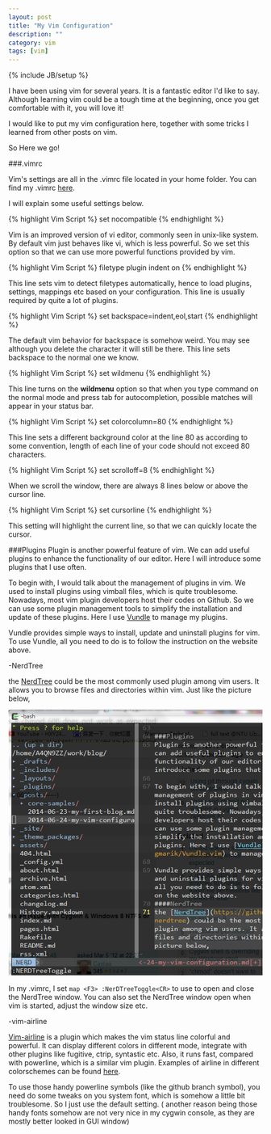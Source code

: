 ```yaml
---
layout: post
title: "My Vim Configuration"
description: ""
category: vim
tags: [vim]
---
```

{% include JB/setup %}

I have been using vim for several years. It is a fantastic editor I'd like to say. Although learning vim could be a tough time at the beginning, once you get comfortable with it, you will love it!

I would like to put my vim configuration here, together with some tricks I learned from other posts on vim.

So Here we go!

###.vimrc

Vim's settings are all in the .vimrc file located in your home folder. You can find my .vimrc [here](https://github.com/Silverneo/dotfiles/blob/master/vimrc).

I will explain some useful settings below.

{% highlight Vim Script %}
    set nocompatible
{% endhighlight %}

Vim is an improved version of vi editor, commonly seen in unix-like system. By default vim just behaves like vi, which is less powerful. So we set this option so that we can use more powerful functions provided by vim.

{% highlight Vim Script %}
    filetype plugin indent on
{% endhighlight %}

This line sets vim to detect filetypes automatically, hence to load plugins, settings, mappings etc based on your configuration. This line is usually required by quite a lot of plugins.

{% highlight Vim Script %}
    set backspace=indent,eol,start
{% endhighlight %}

The default vim behavior for backspace is somehow weird. You may see although you delete the character it will still be there. This line sets backspace to the normal one we know.

{% highlight Vim Script %}
    set wildmenu
{% endhighlight %}

This line turns on the **wildmenu** option so that when you type command on the normal mode and press tab for autocompletion, possible matches will appear in your status bar.

{% highlight Vim Script %}
    set colorcolumn=80
{% endhighlight %}

This line sets a different background color at the line 80 as according to some convention, length of each line of your code should not exceed 80 characters.

{% highlight Vim Script %}
    set scrolloff=8
{% endhighlight %}

When we scroll the window, there are always 8 lines below or above the cursor line.

{% highlight Vim Script %}
    set cursorline
{% endhighlight %}

This setting will highlight the current line, so that we can quickly locate the cursor.

###Plugins
Plugin is another powerful feature of vim. We can add useful plugins to enhance the functionality of our editor. Here I will introduce some plugins that I use often.

To begin with, I would talk about the management of plugins in vim. We used to install plugins using vimball files, which is quite troublesome. Nowadays, most vim plugin developers host their codes on Github. So we can use some plugin management tools to simplify the installation and update of these plugins. Here I use [Vundle](https://github.com/gmarik/Vundle.vim) to manage my plugins.

Vundle provides simple ways to install, update and uninstall plugins for vim. To use Vundle, all you need to do is to follow the instruction on the website above.

-NerdTree

the [NerdTree](https://github.com/scrooloose/nerdtree) could be the most commonly used plugin among vim users. It allows you to browse files and directories within vim. Just like the picture below,

![NerdTree window](/images/nerdtree.PNG)

In my .vimrc, I set `map <F3> :NerDTreeToggle<CR>` to use <F3> to open and close the NerdTree window. You can also set the NerdTree window open when vim is started, adjust the window size etc.

-vim-airline

[Vim-airline](https://github.com/bling/vim-airline) is a plugin which makes the vim status line colorful and powerful. It can display different colors in different mode, integrate with other plugins like fugitive, ctrip, syntastic etc. Also, it runs fast, compared with powerline, which is a similar vim plugin. Examples of airline in different colorschemes can be found [here](https://github.com/bling/vim-airline/wiki/Screenshots).

To use those handy powerline symbols (like the github branch symbol), you need do some tweaks on you system font, which is somehow a little bit troublesome. So I just use the default setting. ( another reason being those handy fonts somehow are not very nice in my cygwin console, as they are mostly better looked in GUI window)


